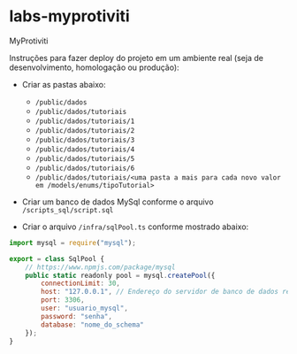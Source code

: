 # labs-myprotiviti
MyProtiviti

Instruções para fazer deploy do projeto em um ambiente real (seja de desenvolvimento, homologação ou produção):

- Criar as pastas abaixo:
  - `/public/dados`
  - `/public/dados/tutoriais`
  - `/public/dados/tutoriais/1`
  - `/public/dados/tutoriais/2`
  - `/public/dados/tutoriais/3`
  - `/public/dados/tutoriais/4`
  - `/public/dados/tutoriais/5`
  - `/public/dados/tutoriais/6`
  - `/public/dados/tutoriais/<uma pasta a mais para cada novo valor em /models/enums/tipoTutorial>`

- Criar um banco de dados MySql conforme o arquivo `/scripts_sql/script.sql`

- Criar o arquivo `/infra/sqlPool.ts` conforme mostrado abaixo:
``` JavaScript
import mysql = require("mysql");

export = class SqlPool {
	// https://www.npmjs.com/package/mysql
	public static readonly pool = mysql.createPool({
		connectionLimit: 30,
		host: "127.0.0.1", // Endereço do servidor de banco de dados real
		port: 3306,
		user: "usuario_mysql",
		password: "senha",
		database: "nome_do_schema"
	});
}
```
